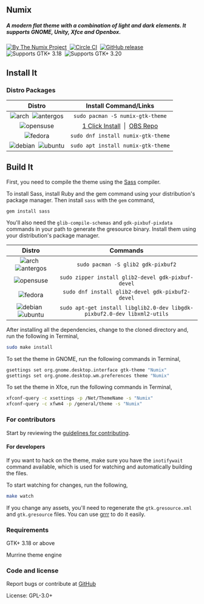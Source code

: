 ## Numix
##### A modern flat theme with a combination of light and dark elements. It supports GNOME, Unity, Xfce and Openbox.
[![By The Numix Project](https://img.shields.io/badge/By-The%20Numix%20Project-f0544c.svg?style=flat-square)](https://numixproject.org/) &nbsp;[![Circle CI](https://img.shields.io/circleci/project/numixproject/numix-gtk-theme/master.svg?circle-token=b14acf911433d315298235b0c2fbf7b2670a92a8&maxAge=2592000&style=flat-square)](https://circleci.com/gh/numixproject/numix-gtk-theme/tree/master) &nbsp;[![GitHub release](https://img.shields.io/github/release/numixproject/numix-gtk-theme.svg?maxAge=3600&style=flat-square)](https://github.com/numixproject/numix-gtk-theme/releases/latest) &nbsp;![Supports GTK+ 3.18](https://img.shields.io/badge/GTK%2B-3.18-4a90d9.svg?style=flat-square) &nbsp;![Supports GTK+ 3.20](https://img.shields.io/badge/GTK%2B-3.22-4a90d9.svg?style=flat-square)

## Install It

### Distro Packages
|Distro|Install Command/Links|
|:----:|:----:|
|![arch][arch] &nbsp;![antergos][antergos]|`sudo pacman -S numix-gtk-theme`|
|![opensuse][opensuse]|[1 Click Install](http://software.opensuse.org/ymp/openSUSE:Factory/standard/numix-gtk-theme.ymp) &nbsp;\|&nbsp; [OBS Repo](http://software.opensuse.org/download.html?project=openSUSE%3AFactory&package=numix-gtk-theme)|
|![fedora][fedora]|`sudo dnf install numix-gtk-theme`|
|![debian][debian] &nbsp;![ubuntu][ubuntu]|`sudo apt install numix-gtk-theme`|

## Build It

First, you need to compile the theme using the [Sass](http://sass-lang.com/) compiler.

To install Sass, install Ruby and the gem command using your distribution's package manager. Then install `sass` with the `gem` command,

`gem install sass`

You'll also need the ```glib-compile-schemas``` and  ```gdk-pixbuf-pixdata``` commands in your path to generate the gresource binary. Install them using your distribution's package manager.

|Distro|Commands|
|:----:|:----:|
|![arch][arch] &nbsp;![antergos][antergos]|`sudo pacman -S glib2 gdk-pixbuf2`|
|![opensuse][opensuse]|`sudo zipper install glib2-devel gdk-pixbuf-devel`|
|![fedora][fedora]|`sudo dnf install glib2-devel gdk-pixbuf2-devel`|
|![debian][debian] &nbsp;![ubuntu][ubuntu]|`sudo apt-get install libglib2.0-dev libgdk-pixbuf2.0-dev libxml2-utils`|

After installing all the dependencies, change to the cloned directory and, run the following in Terminal,

```sh
sudo make install
```

To set the theme in GNOME, run the following commands in Terminal,

```sh
gsettings set org.gnome.desktop.interface gtk-theme "Numix"
gsettings set org.gnome.desktop.wm.preferences theme "Numix"
```

To set the theme in Xfce, run the following commands in Terminal,

```sh
xfconf-query -c xsettings -p /Net/ThemeName -s "Numix"
xfconf-query -c xfwm4 -p /general/theme -s "Numix"
```

### For contributors
Start by reviewing the [guidelines for contributing](https://github.com/numixproject/numix-gtk-theme/blob/master/.github/CONTRIBUTING.md).

#### For developers
If you want to hack on the theme, make sure you have the `inotifywait` command available, which is used for watching and automatically building the files.

To start watching for changes, run the following,

```sh
make watch
```

If you change any assets, you'll need to regenerate the `gtk.gresource.xml` and `gtk.gresource` files. You can use [grrr](https://github.com/satya164/grrr) to do it easily.

### Requirements

GTK+ 3.18 or above

Murrine theme engine

### Code and license

Report bugs or contribute at [GitHub](https://github.com/numixproject/numix-gtk-theme)

License: GPL-3.0+


[antergos]: https://www.dropbox.com/s/tju7maccr328w87/logo-square26x26.png?dl=1 "antergos"
[arch]: https://www.dropbox.com/s/q8ypd345cqcd0b5/archlogo26x26.png?dl=1 "arch"
[fedora]: https://www.dropbox.com/s/b8q448vuwopb0cl/fedora-logo.png?dl=1 "fedora"
[openSUSE]: https://www.dropbox.com/s/jhirpw85ztgl59h/Geeko-button-bling7.png?dl=1 "openSUSE"
[ubuntu]: https://www.dropbox.com/s/nev98nld2u1qbgl/ubuntu_orange_hex.png?dl=1 "ubuntu"
[debian]: https://www.dropbox.com/s/jg7pypm1zk9qjt6/openlogo-nd-25.png?dl=1 "debian"

